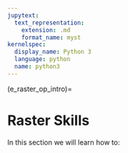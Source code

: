 ```yaml
---
jupytext:
  text_representation:
    extension: .md
    format_name: myst
kernelspec:
  display_name: Python 3
  language: python
  name: python3
---
```


(e_raster_op_intro)=

# Raster Skills
 
In this section we will learn how to:

```{tableofcontents}
```